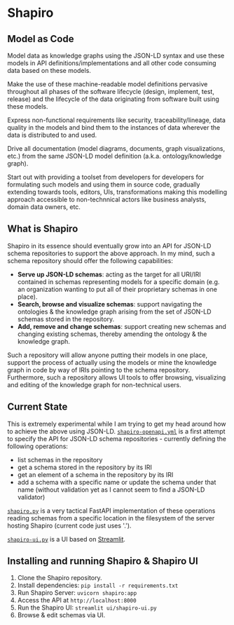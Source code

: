 # Shapiro

## Model as Code
Model data as knowledge graphs using the JSON-LD syntax and use these models in API definitions/implementations and all other code consuming data based on these models.

Make the use of these machine-readable model definitions pervasive throughout all phases of the software lifecycle (design, implement, test, release) and the lifecycle of the data originating from software built using these models.

Express non-functional requirements like security, traceability/lineage, data quality in the models and bind them to the instances of data wherever the data is distributed to and used.

Drive all documentation (model diagrams, documents, graph visualizations, etc.) from the same JSON-LD model definition (a.k.a. ontology/knowledge graph).

Start out with providing a toolset from developers for developers for formulating such models and using them in source code, gradually extending towards tools, editors, UIs, transformations making this modelling approach accessible to non-technnical actors like business analysts, domain data owners, etc.

## What is Shapiro
Shapiro in its essence should eventually grow into an API for JSON-LD schema repositories to support the above approach. In my mind, such a schema repository should offer the following capabilities:

- **Serve up JSON-LD schemas**: acting as the target for all URI/IRI contained in schemas representing models for a specific domain (e.g. an organization wanting to put all of their proprietary schemas in one place).
- **Search, browse and visualize schemas**: support navigating the ontologies & the knowledge graph arising from the set of JSON-LD schemas stored in the repository.
- **Add, remove and change schemas**: support creating new schemas and changing existing schemas, thereby amending the ontology & the knowledge graph.

Such a repository will allow anyone putting their models in one place, support the process of actually using the models or mine the knowledge graph in code by way of IRIs pointing to the schema repository. Furthermore, such a repository allows UI tools to offer browsing, visualizing and editing of the knowledge graph for non-technical users.

## Current State
This is extremely experimental while I am trying to get my head around how to achieve the above using JSON-LD. [`shapiro-openapi.yml`](https://github.com/mathiasrichter/shapiro/blob/main/shapiro-openapi.yml) is a first attempt to specify the API for JSON-LD schema repositories - currently defining the following operations:

- list schemas in the repository
- get a schema stored in the repository by its IRI
- get an element of a schema in the repository by its IRI
- add a schema with a specific name or update the schema under that name (without validation yet as I cannot seem to find a JSON-LD validator)

[`shapiro.py`](https://github.com/mathiasrichter/shapiro/blob/main/shapiro.py) is a very tactical FastAPI implementation of these operations reading schemas from a specific location in the filesystem of the server hosting Shapiro (current code just uses '.').

[`shapiro-ui.py`](https://github.com/mathiasrichter/shapiro/blob/main/ui/shapiro-ui.py) is a UI based on [Streamlit](https://streamlit.io/).

## Installing and running Shapiro & Shapiro UI
1. Clone the Shapiro repository.
2. Install dependencies: `pip install -r requirements.txt`
3. Run Shapiro Server: `uvicorn shapiro:app`
4. Access the API at `http://localhost:8000`
5. Run the Shapiro UI: `streamlit ui/shapiro-ui.py`
6. Browse & edit schemas via UI.
